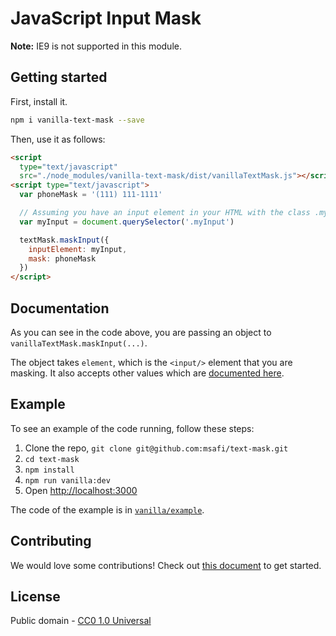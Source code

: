 # JavaScript Input Mask

**Note:** IE9 is not supported in this module.

## Getting started

First, install it.

```bash
npm i vanilla-text-mask --save
```

Then, use it as follows:

```html
<script
  type="text/javascript"
  src="./node_modules/vanilla-text-mask/dist/vanillaTextMask.js"></script>
<script type="text/javascript">
  var phoneMask = '(111) 111-1111'

  // Assuming you have an input element in your HTML with the class .myInput
  var myInput = document.querySelector('.myInput')

  textMask.maskInput({
    inputElement: myInput,
    mask: phoneMask
  })
</script>
```

## Documentation

As you can see in the code above, you are passing an object to `vanillaTextMask.maskInput(...)`.

The object takes `element`, which is the `<input/>` element that you are masking. It also
accepts other values which are
[documented here](https://github.com/msafi/text-mask/blob/master/componentDocumentation.md#readme).

## Example

To see an example of the code running, follow these steps:

1. Clone the repo, `git clone git@github.com:msafi/text-mask.git`
1. `cd text-mask`
1. `npm install`
1. `npm run vanilla:dev`
1. Open [http://localhost:3000](http://localhost:3000)

The code of the example is in [`vanilla/example`](https://github.com/msafi/text-mask/tree/master/vanilla/example).

## Contributing

We would love some contributions! Check out [this document](https://github.com/msafi/text-mask/blob/master/howToContribute.md#readme) to get started.

## License

Public domain - [CC0 1.0 Universal](https://creativecommons.org/publicdomain/zero/1.0/)
